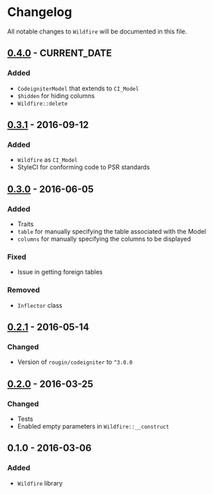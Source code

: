# Changelog

All notable changes to `Wildfire` will be documented in this file.

## [0.4.0](https://github.com/rougin/wildfire/compare/v0.3.0...v0.4.0) - CURRENT_DATE

### Added
- `CodeigniterModel` that extends to `CI_Model`
- `$hidden` for hiding columns
- `Wildfire::delete`

## [0.3.1](https://github.com/rougin/wildfire/compare/v0.3.0...v0.3.1) - 2016-09-12

### Added
- `Wildfire` as `CI_Model`
- StyleCI for conforming code to PSR standards

## [0.3.0](https://github.com/rougin/wildfire/compare/v0.2.1...v0.3.0) - 2016-06-05

### Added
- Traits
- `table` for manually specifying the table associated with the Model
- `columns` for manually specifying the columns to be displayed

### Fixed
- Issue in getting foreign tables

### Removed
- `Inflector` class

## [0.2.1](https://github.com/rougin/wildfire/compare/v0.2.0...v0.2.1) - 2016-05-14

### Changed
- Version of `rougin/codeigniter` to `^3.0.0`

## [0.2.0](https://github.com/rougin/wildfire/compare/v0.1.0...v0.2.0) - 2016-03-25

### Changed
- Tests
- Enabled empty parameters in `Wildfire::__construct`

## 0.1.0 - 2016-03-06

### Added
- `Wildfire` library
